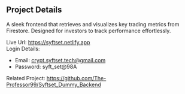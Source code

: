 ## Project Details

A sleek frontend that retrieves and visualizes key trading metrics from Firestore. Designed for investors to track performance effortlessly.

Live Url: https://syftset.netlify.app \
Login Details: 
- Email: crypt.syftset.tech@gmail.com
- Password: syft_set@98A

Related Project: https://github.com/The-Professor99/Syftset_Dummy_Backend
